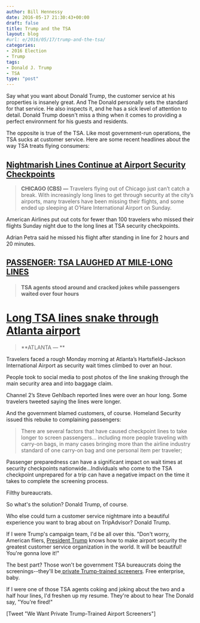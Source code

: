 ```yaml
---
author: Bill Hennessy
date: 2016-05-17 21:30:43+00:00
draft: false
title: Trump and the TSA
layout: blog
#url: e/2016/05/17/trump-and-the-tsa/
categories:
- 2016 Election
- Trump
tags:
- Donald J. Trump
- TSA
type: "post"
---
```


Say what you want about Donald Trump, the customer service at his properties is insanely great. And The Donald personally sets the standard for that service. He also inspects it, and he has a sick level of attention to detail. Donald Trump doesn't miss a thing when it comes to providing a perfect environment for his guests and residents.

The opposite is true of the TSA. Like most government-run operations, the TSA sucks at customer service. Here are some recent headlines about the way TSA treats flying consumers:



## [Nightmarish Lines Continue at Airport Security Checkpoints](https://chicago.cbslocal.com/2016/05/16/nightmarish-lines-continue-at-airport-security-checkpoints/)





> **CHICAGO (CBS) —** Travelers flying out of Chicago just can’t catch a break. With increasingly long lines to get through security at the city’s airports, many travelers have been missing their flights, and some ended up sleeping at O’Hare International Airport on Sunday.

American Airlines put out cots for fewer than 100 travelers who missed their flights Sunday night due to the long lines at TSA security checkpoints.

Adrian Petra said he missed his flight after standing in line for 2 hours and 20 minutes.





## [PASSENGER: TSA LAUGHED AT MILE-LONG LINES](https://www.infowars.com/passenger-tsa-laughed-at-mile-long-lines/)





> 

> 
> #### TSA agents stood around and cracked jokes while passengers waited over four hours
> 
> 






# [Long TSA lines snake through Atlanta airport](https://www.wsbtv.com/news/local/atlanta/long-tsa-lines-snake-through-atlanta-airport/286960248)





> **ATLANTA — **

Travelers faced a rough Monday morning at Atlanta’s Hartsfield-Jackson International Airport as security wait times climbed to over an hour.

People took to social media to post photos of the line snaking through the main security area and into baggage claim.

Channel 2’s Steve Gehlbach reported lines were over an hour long. Some travelers tweeted saying the lines were longer.



And the government blamed customers, of course. Homeland Security issued this rebuke to complaining passengers:



> There are several factors that have caused checkpoint lines to take longer to screen passengers… including more people traveling with carry-on bags, in many cases bringing more than the airline industry standard of one carry-on bag and one personal item per traveler;

Passenger preparedness can have a significant impact on wait times at security checkpoints nationwide…Individuals who come to the TSA checkpoint unprepared for a trip can have a negative impact on the time it takes to complete the screening process.



Filthy bureaucrats.

So what's the solution? Donald Trump, of course.

Who else could turn a customer service nightmare into a beautiful experience you want to brag about on TripAdvisor? Donald Trump.

If I were Trump's campaign team, I'd be all over this. "Don't worry, American fliers, [President Trump](https://hennessysview.com/2016/05/16/president-trump/) knows how to make airport security the greatest customer service organization in the world. It will be beautiful! You're gonna love it!"

The best part? Those won't be government TSA bureaucrats doing the screenings--they'll be[ private Trump-trained screeners](https://www.travelpulse.com/news/airlines/can-airports-really-dump-tsa-if-they-want.html). Free enterprise, baby.

If I were one of those TSA agents coking and joking about the two and a half hour lines, I'd freshen up my resume. They're about to hear The Donald say, "You're fired!"

[Tweet "We Want Private Trump-Trained Airport Screeners"]


